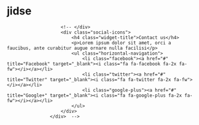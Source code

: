 # jidse

<!-- <div class="one-third-block">

					<div class="connect-widget widget">
						<div class="mailing-list"> -->
		
						<!-- </div> 
						<div class="social-icons">
							<h4 class="widget-title">Contact us</h4>
							<p>Lorem ipsum dolor sit amet, orci a faucibus, ante curabitur augue ornare nulla facilisi</p>
							<ul class="horizontal-navigation">
								<li class="facebook"><a href="#" title="Facebook" target="_blank"><i class="fa fa-facebook fa-2x fa-fw"></i></a></li>
								<li class="twitter"><a href="#" title="Twitter" target="_blank"><i class="fa fa-twitter fa-2x fa-fw"></i></a></li>
								<li class="google-plus"><a href="#" title="Google+" target="_blank"><i class="fa fa-google-plus fa-2x fa-fw"></i></a></li>
							</ul> 
						</div> 
					</div>  -->